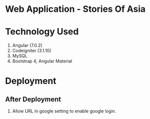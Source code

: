 # Web Application - Stories Of Asia

# Technology Used
1. Angular (7.0.2)
2. Codeigniter (3.1.10)
3. MySQL
4. Bootstrap 4, Angular Material

# Deployment

## After Deployment
1. Allow URL in google setting to enable google login.

